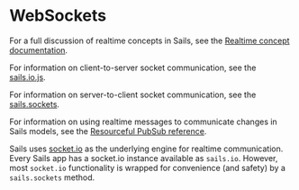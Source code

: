 # WebSockets

For a full discussion of realtime concepts in Sails, see the [Realtime concept documentation](http://sailsjs.org/documentation/concepts/realtime).

For information on client-to-server socket communication, see the [sails.io.js](http://sailsjs.org/documentation/reference/web-sockets/sails-io-js).

For information on server-to-client socket communication, see the [sails.sockets](http://sailsjs.org/documentation/reference/web-sockets/sails-sockets).

For information on using realtime messages to communicate changes in Sails models, see the [Resourceful PubSub reference](http://sailsjs.org/documentation/reference/web-sockets/resourceful-pub-sub).

Sails uses [socket.io](http://socket.io) as the underlying engine for realtime communication.  Every Sails app has a socket.io instance available as `sails.io`.  However, most `socket.io` functionality is wrapped for convenience (and safety) by a `sails.sockets` method.

<docmeta name="displayName" value="WebSockets">

